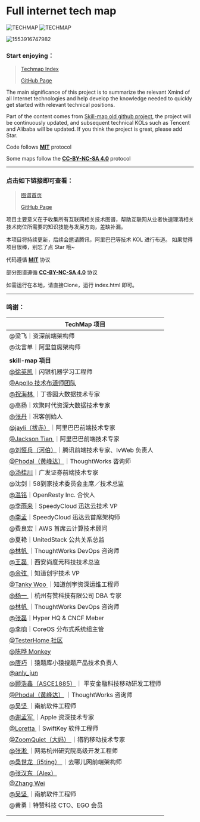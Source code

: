 # Full internet tech map

![TECHMAP](https://img.shields.io/badge/version-1.0-brightgreen.svg)    ![TECHMAP](https://img.shields.io/badge/License-MIT%20%26%20CC--BY--NC--SA%204.0-blue.svg)

![1553916747982](https://raw.githubusercontent.com/canmengfly/techmap/master/img/logo.PNG)

### Start enjoying：

> [Techmap Index](https://techmap.canmeng.net)
>
> [GitHub Page](https://canmengfly.github.io/techmap/)



The main significance of this project is to summarize the relevant Xmind of all Internet technologies and help develop the knowledge needed to quickly get started with relevant technical positions.

Part of the content comes from [Skill-map old github project](https://github.com/TeamStuQ/skill-map), the project will be continuously updated, and subsequent technical KOLs such as Tencent and Alibaba will be updated.
If you think the project is great, please add Star.

Code follows [**MIT**](https://opensource.org/licenses/MIT) protocol

Some maps follow the [**CC-BY-NC-SA 4.0**](https://creativecommons.org/licenses/by-nc-sa/4.0/)  protocol

------

### 点击如下链接即可查看：

> [ 图谱首页](https://techmap.canmeng.net)
>
> [GitHub Page](https://canmengfly.github.io/techmap/)

项目主要意义在于收集所有互联网相关技术图谱，帮助互联网从业者快速理清相关技术岗位所需要的知识技能与发展方向，差缺补漏。

本项目将持续更新，后续会邀请腾讯，阿里巴巴等技术 KOL 进行布道。
如果觉得项目很棒，别忘了点 Star 哦~

代码遵循 [**MIT**](https://opensource.org/licenses/MIT) 协议

部分图谱遵循  [**CC-BY-NC-SA 4.0**](https://creativecommons.org/licenses/by-nc-sa/4.0/) 协议



如需运行在本地，请直接Clone，运行 index.html 即可。



------

### 鸣谢：



| **TechMap 项目**                                             |
| ------------------------------------------------------------ |
| @梁飞｜资深前端架构师                                        |
| @沈言单｜阿里首席架构师                                      |
|                                                              |
| **skill-map 项目**                                           |
| [@徐英凯](https://github.com/kevinhsu)｜闪银机器学习工程师   |
| [@Apollo 技术布道师团队](http://apollo.auto/index_cn.html)   |
| [@祝海林 ](https://github.com/allwefantasy)｜丁香园大数据技术专家 |
| @高扬｜欢聚时代资深大数据技术专家                            |
| [@张丹](http://blog.fens.me/)｜况客创始人                    |
| [@jayli（拔赤）](https://github.com/jayli/)｜阿里巴巴前端技术专家 |
| [@Jackson Tian ](https://github.com/JacksonTian)｜阿里巴巴前端技术专家 |
| [@刘恒兵（河伯）](https://github.com/herbertliu)｜腾讯前端技术专家、IvWeb 负责人 |
| [@Phodal（黄峰达）](https://github.com/Phodal)｜ThoughtWorks 咨询师 |
| [@汤桂川](https://github.com/lightningtgc)｜广发证券前端技术专家 |
| @沈剑｜58到家技术委员会主席／技术总监                        |
| [@温铭](https://github.com/moonbingbing)｜OpenResty Inc. 合伙人 |
| [@李雨来](https://github.com/blacktear23)｜SpeedyCloud 迅达云技术 VP |
| [@李孟](https://github.com/x8s)｜SpeedyCloud 迅达云首席架构师 |
| @费良宏｜AWS 首席云计算技术顾问                              |
| @夏艳｜UnitedStack 公共关系总监                              |
| [@林帆 ](https://github.com/linfan)｜ThoughtWorks DevOps 咨询师 |
| [@王磊 ](https://github.com/wldandan)｜西安尚度元科技技术总监 |
| [@余弦 ](https://github.com/evilcos)｜知道创宇技术 VP        |
| [@Tanky Woo ](https://github.com/tankywoo)｜知道创宇资深运维工程师 |
| [@杨一 ](https://github.com/TeamStuQ/skill-map/blob/master)｜杭州有赞科技有限公司 DBA 专家 |
| [@林帆 ](https://github.com/linfan)｜ThoughtWorks DevOps 咨询师 |
| [@张磊](https://github.com/resouer)｜Hyper HQ & CNCF Meber   |
| [@李响](https://github.com/xiang90)｜CoreOS 分布式系统组主管 |
| [@TesterHome 社区](https://testerhome.com/)                  |
| [@陈晔 Monkey](https://github.com/monkeytest15)              |
| [@唐巧](https://github.com/tangqiaoboy) ｜猿题库小猿搜题产品技术负责人 |
| [@anly_jun](https://github.com/mingjunli)                    |
| [@顾浩鑫（ASCE1885）](https://github.com/ASCE1885)｜ 平安金融科技移动研发工程师 |
| [@Phodal（黄峰达）](https://github.com/phodal) ｜ThoughtWorks 咨询师 |
| [@吴坚 ](https://github.com/jamsonwoo)｜南航软件工程师       |
| [@谢孟军 ](https://github.com/astaxie)｜Apple 资深技术专家   |
| [@Loretta ](https://github.com/lorettahe)｜SwiftKey 软件工程师 |
| [@ZoomQuiet（大妈） ](https://github.com/ZoomQuiet)｜猎豹移动技术专家 |
| [@张淞 ](https://github.com/HaskellZhangSong)｜网易杭州研究院高级开发工程师 |
| [@桑世龙（i5ting） ](https://github.com/i5ting)｜去哪儿网前端架构师 |
| [@张汉东（Alex）](https://github.com/ZhangHanDong)           |
| [@Zhang Wei](https://github.com/zhangwei217245)              |
| [@吴坚 ](https://github.com/jamsonwoo)｜南航软件工程师       |
| @黄勇｜特赞科技 CTO、EGO 会员                                |
|                                                              |
|                                                              |